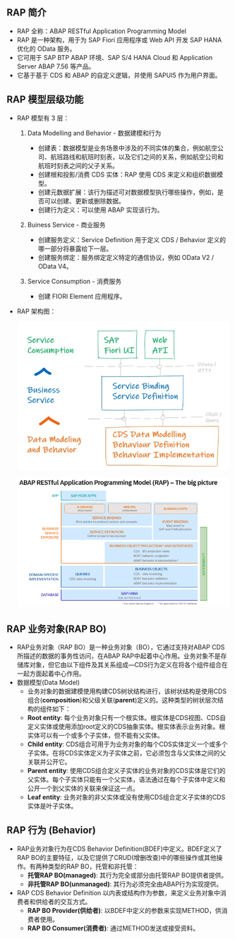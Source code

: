 ## RAP 简介

* RAP 全称：ABAP RESTful Application Programming Model
* RAP 是一种架构，用于为 SAP Fiori 应用程序或 Web API 开发 SAP HANA 优化的 OData 服务。
* 它可用于 SAP BTP ABAP 环境、SAP S/4 HANA Cloud 和 Application Server ABAP 7.56 等产品。
* 它基于基于 CDS 和 ABAP 的自定义逻辑，并使用 SAPUI5 作为用户界面。

## RAP 模型层级功能

* RAP 模型有 3 层：

  1. Data Modelling and Behavior - 数据建模和行为

     * 创建表：数据模型是业务场景中涉及的不同实体的集合，例如航空公司、航班路线和航班时刻表，以及它们之间的关系，例如航空公司和航班时刻表之间的父子关系。
     * 创建根和投影/消费 CDS 实体：RAP 使用 CDS 来定义和组织数据模型。
     * 创建元数据扩展：该行为描述可对数据模型执行哪些操作，例如，是否可以创建、更新或删除数据。
     * 创建行为定义：可以使用 ABAP 实现该行为。
  2. Buiness Service - 商业服务

     * 创建服务定义：Service Definition 用于定义 CDS / Behavior 定义的哪一部分将暴露给下一层。
     * 创建服务绑定：服务绑定定义特定的通信协议，例如 OData V2 / OData V4。
  3. Service Consumption - 消费服务

     * 创建 FIORI Element 应用程序。
* RAP 架构图：

  ![1735199194566](image/Introduce/1735199194566.png)

    ![1749173983461](image/Introduce/1749173983461.png)

## RAP 业务对象(RAP BO)

* RAP业务对象（RAP BO）是一种业务对象（BO），它通过支持对ABAP CDS所描述的数据的事务性访问，在ABAP RAP中起着中心作用。业务对象不是存储库对象，但它由以下组件及其关系组成—CDS行为定义在将各个组件组合在一起方面起着中心作用。
* 数据模型(Data Model)
  * 业务对象的数据建模使用构建CDS树状结构进行，该树状结构是使用CDS组合(**composition**)和父级关联(**parent**)定义的。这种类型的树状层次结构的组件如下：
  * **Root entity**: 每个业务对象只有一个根实体。根实体是CDS视图、CDS自定义实体或使用添加root定义的CDS抽象实体。根实体表示业务对象。根实体可以有一个或多个子实体，但不能有父实体。
  * **Child entity**: CDS组合可用于为业务对象的每个CDS实体定义一个或多个子实体。在将CDS实体定义为子实体之前，它必须包含与父实体之间的父关联并公开它。
  * **Parent entity**: 使用CDS组合定义子实体的业务对象的CDS实体是它们的父实体。每个子实体只能有一个父实体，语法通过在每个子实体中定义和公开一个到父实体的关联来保证这一点。
  * **Leaf entity**: 业务对象的非父实体或没有使用CDS组合定义子实体的CDS实体是叶子实体。

## RAP 行为 (Behavior)

* RAP业务对象行为在CDS Behavior Definition(BDEF)中定义。BDEF定义了RAP BO的主要特征，以及它提供了CRUD(增删改查)中的哪些操作或其他操作。有两种类型的RAP BO，托管和非托管：
  * **托管RAP BO(managed)**: 其行为完全或部分由托管RAP BO提供者提供。
  * **非托管RAP BO(unmanaged)**: 其行为必须完全由ABAP行为实现提供。
* RAP CDS Behavior Definition 以内表或结构作为参数，来定义业务对象中消费者和供给者的交互方式。
  * **RAP BO Provider(供给者)**: 以BDEF中定义的参数来实现METHOD，供消费者使用。
  * **RAP BO Consumer(消费者)**: 通过METHOD发送或接受资料。
